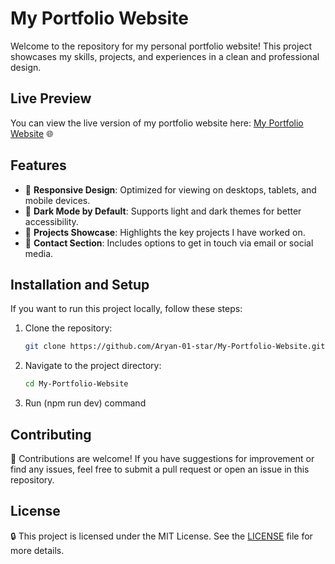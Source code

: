 # My Portfolio Website

Welcome to the repository for my personal portfolio website! This project showcases my skills, projects, and experiences in a clean and professional design. 

## Live Preview
You can view the live version of my portfolio website here: [My Portfolio Website]([https://github.com/Aryan-01-star/My-Portfolio-Website.git](https://portfolio-akp.netlify.app/)) 🌐

## Features
- 🔧 **Responsive Design**: Optimized for viewing on desktops, tablets, and mobile devices.
- 🌠 **Dark Mode by Default**: Supports light and dark themes for better accessibility.
- 🔄 **Projects Showcase**: Highlights the key projects I have worked on.
- 📢 **Contact Section**: Includes options to get in touch via email or social media.

## Installation and Setup
If you want to run this project locally, follow these steps:

1. Clone the repository:
   ```bash
   git clone https://github.com/Aryan-01-star/My-Portfolio-Website.git
   ```
2. Navigate to the project directory:
   ```bash
   cd My-Portfolio-Website
   ```
3. Run (npm run dev) command

## Contributing
📢 Contributions are welcome! If you have suggestions for improvement or find any issues, feel free to submit a pull request or open an issue in this repository.

## License
🔒 This project is licensed under the MIT License. See the [LICENSE](./LICENSE) file for more details.
